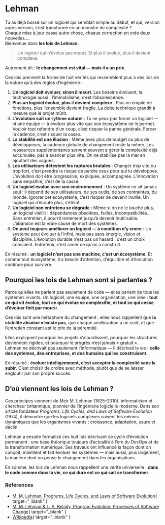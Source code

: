 # Lehman

Tu as déjà bossé sur un logiciel qui semblait simple au début, et qui, version après version, s’est transformé en un monstre de complexité ?  
Chaque mise à jour casse autre chose, chaque correction en crée deux nouvelles….  
Bienvenue dans **les lois de Lehman**.

> Un logiciel qui n’évolue pas meurt. Et plus il évolue, plus il devient complexe.

Autrement dit : **le changement est vital — mais il a un prix**.

Ces lois prennent la forme de huit vérités qui ressemblent plus à des lois de la nature qu’à des règles d’ingénierie :

1. **Un logiciel doit évoluer, sinon il meurt**. Les besoins évoluent, la technologie aussi : l’immobilisme, c’est l’obsolescence.
2. **Plus un logiciel évolue, plus il devient complexe** : Plus on empile de fonctions, plus l’ensemble devient fragile. La dette technique grandit à mesure que le projet mûrit.
3. **L’évolution suit un rythme naturel** : Tu ne peux pas forcer un logiciel — ni une équipe — à évoluer plus vite que son écosystème ne le permet. Vouloir tout refondre d’un coup, c’est risquer la panne générale. Forcer la cadence, c’est risquer la casse.
4. **La stabilité est une illusion** : Même avec plus de budget ou plus de développeurs, la cadence globale de changement reste la même. Les ressources supplémentaires servent souvent à gérer la complexité déjà accumulée, pas à avancer plus vite. On ne stabilise pas la mer en ajoutant des vagues.
5. **Les utilisateurs détestent les ruptures brutales** : Changer trop vite ou trop fort, c’est prendre le risque de perdre ceux pour qui tu développes. L’évolution doit être progressive, expliquée, accompagnée. L’innovation sans empathie, c’est de la casse.
6. **Un logiciel évolue avec son environnement** : Un système ne vit jamais seul : il dépend de ses utilisateurs, de ses outils, de ses contraintes, du monde. Ignorer cet écosystème, c’est risquer de devenir inutile. Un logiciel qui n’écoute plus, s’éteint.
7. **Un logiciel non entretenu se dégrade** : Même si on ne le touche plus, un logiciel vieillit : dépendances obsolètes, failles, incompatibilités… Sans entretien, il pourrit lentement jusqu’à devenir inutilisable. L’abandon est la vraie cause de mort des systèmes.
8. **On peut toujours améliorer un logiciel — à condition d’y croire** : Un système peut évoluer à l’infini, mais pas sans énergie, vision et discipline. L’évolution durable n’est pas un hasard : c’est un choix conscient. Entretenir, c’est aimer ce qu’on a construit.

En résumé : **un logiciel n’est pas une machine, c’est un écosystème**.
Et comme tout écosystème, il a besoin d’attention, d’équilibre et d’évolution continue pour survivre.

## Pourquoi les lois de Lehman sont si parlantes ?

Parce qu’elles ne parlent pas seulement de code — elles parlent de tous les systèmes vivants.
Un logiciel, une équipe, une organisation, une idée : **tout ce qui vit évolue, tout ce qui évolue se complexifie, et tout ce qui cesse d’évoluer finit par mourir**.

Ces lois sont une métaphore du changement : elles nous rappellent que **la stabilité absolue n’existe pas**, que chaque amélioration a un coût, et que l’entretien constant est le prix de la pérennité.

Elles expliquent pourquoi les projets s’alourdissent, pourquoi les structures deviennent rigides, et pourquoi le progrès n’est jamais « gratuit ».  
Lehman ne décrivait pas seulement l’informatique — il décrivait la vie : **celle des systèmes, des entreprises, et des humains qui les construisent**.

En résumé : **évoluer intelligemment, c’est accepter la complexité sans la subir**.
C’est choisir de croître avec méthode, plutôt que de se laisser engloutir par son propre succès.

## D’où viennent les lois de Lehman ?

Ces principes viennent de Meir M. Lehman (1925–2010), informaticien et chercheur britannique, pionnier de l’ingénierie logicielle moderne.
Dans son article fondateur _Programs, Life Cycles, and Laws of Software Evolution_ (1974), il démontre que les logiciels complexes suivent les mêmes dynamiques que les organismes vivants : croissance, adaptation, usure et déclin.

Lehman a ensuite formalisé ces huit lois décrivant ce cycle d’évolution permanent : une base théorique toujours d’actualité à l’ère du DevOps et de la transformation numérique.
Ses travaux ont influencé la façon dont on conçoit, maintient et fait évoluer les systèmes — mais aussi, plus largement, la manière dont on pense le changement dans les organisations.

En somme, les lois de Lehman nous rappellent une vérité universelle : **dans le code comme dans la vie, ce qui dure est ce qui sait se transformer**.

### Références

* [M. M. Lehman, Programs, Life Cycles, and Laws of Software Evolution](https://users.ece.utexas.edu/~perry/education/SE-Intro/lehman.pdf){ target="_blank" }
* [M. M. Lehman & L. A. Belady, Program Evolution: Processes of Software Change](https://gwern.net/doc/cs/1985-lehman-programevolution.pdf){ target="_blank" }
* [Wikipedia](https://en.wikipedia.org/wiki/Lehman%27s_laws_of_software_evolution){ target="_blank" }
